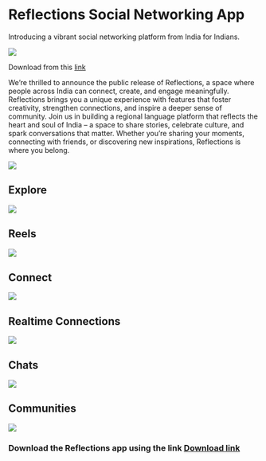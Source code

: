 # Reflections Social Networking App
 <p>Introducing a vibrant social networking platform from India for Indians.</p>
<img src="https://benjamindavid03.github.io/Reflections-App/assets/images/logo.png"/>
<p>Download from this <a href="https://benjamindavid03.github.io/Reflections-App/">link</a>
<p>
  We’re thrilled to announce the public release of Reflections, a space where people across India can connect, create, and engage meaningfully. Reflections brings you a unique experience with features that foster creativity, strengthen connections, and inspire a deeper sense of community. Join us in building a regional language platform that reflects the heart and soul of India – a space to share stories, celebrate culture, and spark conversations that matter. Whether you’re sharing your moments, connecting with friends, or discovering new inspirations, Reflections is where you belong.
</p>

<img src="https://benjamindavid03.github.io/Reflections-App/assets/images/header-app.png"/>

## Explore
<img src="https://benjamindavid03.github.io/Reflections-App/assets/images/updates_news.png"/>

## Reels
<img src="https://benjamindavid03.github.io/Reflections-App/assets/images/reel_page.png"/>

## Connect
<img src="https://benjamindavid03.github.io/Reflections-App/assets/images/connect_app.png"/>

## Realtime Connections
<img src="https://benjamindavid03.github.io/Reflections-App/assets/images/discover_followers.png"/>

## Chats
<img src="https://benjamindavid03.github.io/Reflections-App/assets/images/updates_news.png"/>

## Communities
<img src="https://benjamindavid03.github.io/Reflections-App/assets/images/hub_community.png"/>

### Download the Reflections app using the link <a href="https://benjamindavid03.github.io/Reflections-App/">Download link</a>
